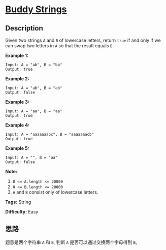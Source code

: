 # [Buddy Strings][title]

## Description

Given two strings `A` and `B` of lowercase letters, return `true` if and only if we can swap two letters in `A` so that the result equals `B`.



**Example 1:**


```
Input: A = "ab", B = "ba"
Output: true
```

**Example 2:**


```
Input: A = "ab", B = "ab"
Output: false
```

**Example 3:**


```
Input: A = "aa", B = "aa"
Output: true
```

**Example 4:**


```
Input: A = "aaaaaaabc", B = "aaaaaaacb"
Output: true
```

**Example 5:**


```
Input: A = "", B = "aa"
Output: false
```



**Note:**

1. `0 <= A.length <= 20000`
2. `0 <= B.length <= 20000`
3. `A` and `B` consist only of lowercase letters.


**Tags:** String

**Difficulty:** Easy

## 思路

题意是两个字符串 `A` 和 `B`, 判断 `A` 是否可以通过交换两个字母得到 `B`。

``` java

```

[title]: https://leetcode.com/problems/buddy-strings

